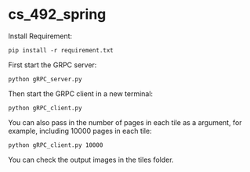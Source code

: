 # cs_492_spring
Install Requirement: 
```
pip install -r requirement.txt
```
First start the GRPC server:
```
python gRPC_server.py
```
Then start the GRPC client in a new terminal: 
```
python gRPC_client.py
```
You can also pass in the number of pages in each tile as a argument, for example, including 10000 pages in each tile:
```
python gRPC_client.py 10000
```
You can check the output images in the tiles folder.